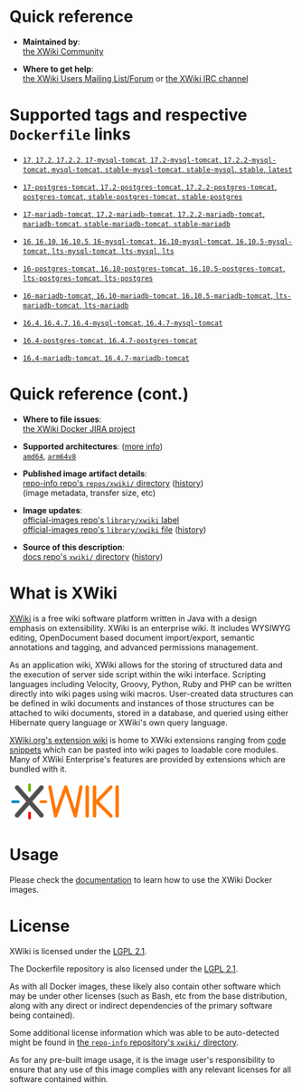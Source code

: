 <!--

********************************************************************************

WARNING:

    DO NOT EDIT "xwiki/README.md"

    IT IS AUTO-GENERATED

    (from the other files in "xwiki/" combined with a set of templates)

********************************************************************************

-->

# Quick reference

-	**Maintained by**:  
	[the XWiki Community](https://github.com/xwiki-contrib/docker-xwiki)

-	**Where to get help**:  
	[the XWiki Users Mailing List/Forum](http://dev.xwiki.org/xwiki/bin/view/Community/MailingLists) or [the XWiki IRC channel](http://dev.xwiki.org/xwiki/bin/view/Community/IRC)

# Supported tags and respective `Dockerfile` links

-	[`17`, `17.2`, `17.2.2`, `17-mysql-tomcat`, `17.2-mysql-tomcat`, `17.2.2-mysql-tomcat`, `mysql-tomcat`, `stable-mysql-tomcat`, `stable-mysql`, `stable`, `latest`](https://github.com/xwiki-contrib/docker-xwiki/blob/3ced44d5c273e60e31cd4717c200f57ecd7df630/17/mysql-tomcat/Dockerfile)

-	[`17-postgres-tomcat`, `17.2-postgres-tomcat`, `17.2.2-postgres-tomcat`, `postgres-tomcat`, `stable-postgres-tomcat`, `stable-postgres`](https://github.com/xwiki-contrib/docker-xwiki/blob/3ced44d5c273e60e31cd4717c200f57ecd7df630/17/postgres-tomcat/Dockerfile)

-	[`17-mariadb-tomcat`, `17.2-mariadb-tomcat`, `17.2.2-mariadb-tomcat`, `mariadb-tomcat`, `stable-mariadb-tomcat`, `stable-mariadb`](https://github.com/xwiki-contrib/docker-xwiki/blob/3ced44d5c273e60e31cd4717c200f57ecd7df630/17/mariadb-tomcat/Dockerfile)

-	[`16`, `16.10`, `16.10.5`, `16-mysql-tomcat`, `16.10-mysql-tomcat`, `16.10.5-mysql-tomcat`, `lts-mysql-tomcat`, `lts-mysql`, `lts`](https://github.com/xwiki-contrib/docker-xwiki/blob/754d04a5c697218dfe563967550f26561f19e8bb/16/mysql-tomcat/Dockerfile)

-	[`16-postgres-tomcat`, `16.10-postgres-tomcat`, `16.10.5-postgres-tomcat`, `lts-postgres-tomcat`, `lts-postgres`](https://github.com/xwiki-contrib/docker-xwiki/blob/754d04a5c697218dfe563967550f26561f19e8bb/16/postgres-tomcat/Dockerfile)

-	[`16-mariadb-tomcat`, `16.10-mariadb-tomcat`, `16.10.5-mariadb-tomcat`, `lts-mariadb-tomcat`, `lts-mariadb`](https://github.com/xwiki-contrib/docker-xwiki/blob/754d04a5c697218dfe563967550f26561f19e8bb/16/mariadb-tomcat/Dockerfile)

-	[`16.4`, `16.4.7`, `16.4-mysql-tomcat`, `16.4.7-mysql-tomcat`](https://github.com/xwiki-contrib/docker-xwiki/blob/58e6e3f59cc6c7f15a7a1d0fe5b2390353e61e6d/16.4/mysql-tomcat/Dockerfile)

-	[`16.4-postgres-tomcat`, `16.4.7-postgres-tomcat`](https://github.com/xwiki-contrib/docker-xwiki/blob/58e6e3f59cc6c7f15a7a1d0fe5b2390353e61e6d/16.4/postgres-tomcat/Dockerfile)

-	[`16.4-mariadb-tomcat`, `16.4.7-mariadb-tomcat`](https://github.com/xwiki-contrib/docker-xwiki/blob/58e6e3f59cc6c7f15a7a1d0fe5b2390353e61e6d/16.4/mariadb-tomcat/Dockerfile)

# Quick reference (cont.)

-	**Where to file issues**:  
	[the XWiki Docker JIRA project](http://jira.xwiki.org/browse/XDOCKER)

-	**Supported architectures**: ([more info](https://github.com/docker-library/official-images#architectures-other-than-amd64))  
	[`amd64`](https://hub.docker.com/r/amd64/xwiki/), [`arm64v8`](https://hub.docker.com/r/arm64v8/xwiki/)

-	**Published image artifact details**:  
	[repo-info repo's `repos/xwiki/` directory](https://github.com/docker-library/repo-info/blob/master/repos/xwiki) ([history](https://github.com/docker-library/repo-info/commits/master/repos/xwiki))  
	(image metadata, transfer size, etc)

-	**Image updates**:  
	[official-images repo's `library/xwiki` label](https://github.com/docker-library/official-images/issues?q=label%3Alibrary%2Fxwiki)  
	[official-images repo's `library/xwiki` file](https://github.com/docker-library/official-images/blob/master/library/xwiki) ([history](https://github.com/docker-library/official-images/commits/master/library/xwiki))

-	**Source of this description**:  
	[docs repo's `xwiki/` directory](https://github.com/docker-library/docs/tree/master/xwiki) ([history](https://github.com/docker-library/docs/commits/master/xwiki))

# What is XWiki

[XWiki](http://xwiki.org) is a free wiki software platform written in Java with a design emphasis on extensibility. XWiki is an enterprise wiki. It includes WYSIWYG editing, OpenDocument based document import/export, semantic annotations and tagging, and advanced permissions management.

As an application wiki, XWiki allows for the storing of structured data and the execution of server side script within the wiki interface. Scripting languages including Velocity, Groovy, Python, Ruby and PHP can be written directly into wiki pages using wiki macros. User-created data structures can be defined in wiki documents and instances of those structures can be attached to wiki documents, stored in a database, and queried using either Hibernate query language or XWiki's own query language.

[XWiki.org's extension wiki](http://extensions.xwiki.org) is home to XWiki extensions ranging from [code snippets](http://snippets.xwiki.org) which can be pasted into wiki pages to loadable core modules. Many of XWiki Enterprise's features are provided by extensions which are bundled with it.

![logo](https://raw.githubusercontent.com/docker-library/docs/6fb07a8dacbad5cc548b87e4c267823a4aa98660/xwiki/logo.png)

# Usage

Please check the [documentation](https://github.com/xwiki-contrib/docker-xwiki/blob/master/README.md) to learn how to use the XWiki Docker images.

# License

XWiki is licensed under the [LGPL 2.1](https://github.com/xwiki-contrib/docker-xwiki/blob/master/LICENSE).

The Dockerfile repository is also licensed under the [LGPL 2.1](https://github.com/xwiki-contrib/docker-xwiki/blob/master/LICENSE).

As with all Docker images, these likely also contain other software which may be under other licenses (such as Bash, etc from the base distribution, along with any direct or indirect dependencies of the primary software being contained).

Some additional license information which was able to be auto-detected might be found in [the `repo-info` repository's `xwiki/` directory](https://github.com/docker-library/repo-info/tree/master/repos/xwiki).

As for any pre-built image usage, it is the image user's responsibility to ensure that any use of this image complies with any relevant licenses for all software contained within.
